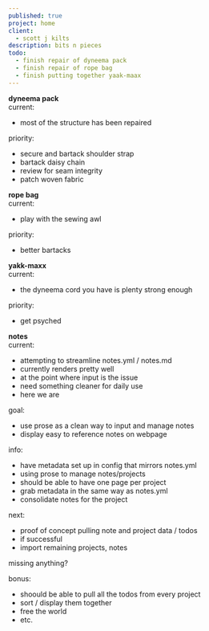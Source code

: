 ```yaml
---
published: true
project: home
client:
  - scott j kilts
description: bits n pieces
todo: 
  - finish repair of dyneema pack
  - finish repair of rope bag
  - finish putting together yaak-maax
---
```

**dyneema pack**  
current: 
  - most of the structure has been repaired   
    
priority:  
  - secure and bartack shoulder strap
  - bartack daisy chain
  - review for seam integrity
  - patch woven fabric  
          
**rope bag**  
current: 
  - play with the sewing awl  
    
priority:  
  - better bartacks  
          
**yakk-maxx**  
current: 
  - the dyneema cord you have is plenty strong enough  
    
priority:
  - get psyched  
          
**notes**  
current:
  - attempting to streamline notes.yml / notes.md  
  - currently renders pretty well  
  - at the point where input is the issue  
  - need something cleaner for daily use  
  - here we are    
    
goal:
  - use prose as a clean way to input and manage notes
  - display easy to reference notes on webpage   
    
info:
  - have metadata set up in config that mirrors notes.yml
  - using prose to manage notes/projects
  - should be able to have one page per project
  - grab metadata in the same way as notes.yml
  - consolidate notes for the project  
    
next:
  - proof of concept pulling note and project data / todos
  - if successful
  - import remaining projects, notes  
    
missing anything?  
    
bonus:
  - shoould be able to pull all the todos from every project 
  - sort / display them together
  - free the world
  - etc.  
